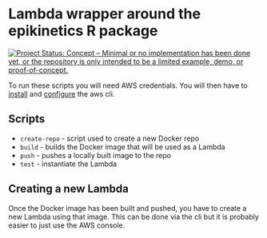# Lambda wrapper around the epikinetics R package
[![Project Status: Concept – Minimal or no implementation has been done yet, or the repository is only intended to be a limited example, demo, or proof-of-concept.](https://www.repostatus.org/badges/latest/concept.svg)](https://www.repostatus.org/#concept)

To run these scripts you will need AWS credentials. 
You will then have to [install](https://docs.aws.amazon.com/cli/latest/userguide/getting-started-install.html) and 
[configure](https://docs.aws.amazon.com/cli/v1/userguide/cli-chap-configure.html) the aws cli.

## Scripts
* `create-repo` - script used to create a new Docker repo
* `build` - builds the Docker image that will be used as a Lambda
* `push` - pushes a locally built image to the repo
* `test` - instantiate the Lambda

## Creating a new Lambda
Once the Docker image has been built and pushed, you have to create a new Lambda using that image. This can be done via 
the cli but it is probably easier to just use the AWS console.
